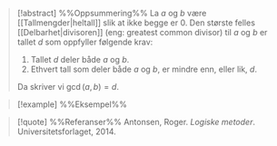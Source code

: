 
> [!abstract] %%Oppsummering%%
> La $a$ og $b$ være [[Tallmengder|heltall]] slik at ikke begge er $0$. Den største felles [[Delbarhet|divisoren]] (eng: greatest common divisor) til $a$ og $b$ er tallet $d$ som oppfyller følgende krav: 
>1. Tallet $d$ deler både $a$ og $b$. 
>2. Ethvert tall som deler både $a$ og $b$, er mindre enn, eller lik, $d$. 
>
>Da skriver vi $\gcd(a, b) = d$.

> [!example] %%Eksempel%%
> 

> [!quote] %%Referanser%%
>Antonsen, Roger. *Logiske metoder*. Universitetsforlaget, 2014.
